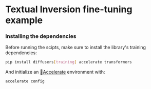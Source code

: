 # Textual Inversion fine-tuning example

### Installing the dependencies

Before running the scipts, make sure to install the library's training dependencies:

```bash
pip install diffusers[training] accelerate transformers
```

And initialize an [🤗Accelerate](https://github.com/huggingface/accelerate/) environment with:

```bash
accelerate config
```